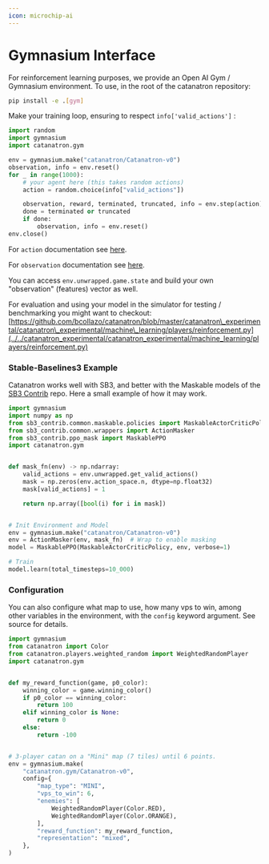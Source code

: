 ```yaml
---
icon: microchip-ai
---
```


# Gymnasium Interface

For reinforcement learning purposes, we provide an Open AI Gym / Gymnasium environment. To use, in the root of the catanatron repository:

```bash
pip install -e .[gym]
```

Make your training loop, ensuring to respect `info['valid_actions']` :

```python
import random
import gymnasium
import catanatron.gym

env = gymnasium.make("catanatron/Catanatron-v0")
observation, info = env.reset()
for _ in range(1000):
    # your agent here (this takes random actions)
    action = random.choice(info["valid_actions"])

    observation, reward, terminated, truncated, info = env.step(action)
    done = terminated or truncated
    if done:
        observation, info = env.reset()
env.close()
```

For `action` documentation see [here](https://catanatron.readthedocs.io/en/latest/catanatron.gym.envs.html#catanatron.gym.envs.catanatron.gym.CatanatronEnv.action_space).

For `observation` documentation see [here](https://catanatron.readthedocs.io/en/latest/catanatron.gym.envs.html#catanatron.gym.envs.catanatron.gym.CatanatronEnv.observation_space).

You can access `env.unwrapped.game.state` and build your own "observation" (features) vector as well.

For evaluation and using your model in the simulator for testing / benchmarking you might want to checkout: [https://github.com/bcollazo/catanatron/blob/master/catanatron\_experimental/catanatron\_experimental/machine\_learning/players/reinforcement.py](../../catanatron_experimental/catanatron_experimental/machine_learning/players/reinforcement.py)

### Stable-Baselines3 Example

Catanatron works well with SB3, and better with the Maskable models of the [SB3 Contrib](https://stable-baselines3.readthedocs.io/en/master/guide/sb3_contrib.html) repo. Here a small example of how it may work.

```python
import gymnasium
import numpy as np
from sb3_contrib.common.maskable.policies import MaskableActorCriticPolicy
from sb3_contrib.common.wrappers import ActionMasker
from sb3_contrib.ppo_mask import MaskablePPO
import catanatron.gym


def mask_fn(env) -> np.ndarray:
    valid_actions = env.unwrapped.get_valid_actions()
    mask = np.zeros(env.action_space.n, dtype=np.float32)
    mask[valid_actions] = 1

    return np.array([bool(i) for i in mask])


# Init Environment and Model
env = gymnasium.make("catanatron/Catanatron-v0")
env = ActionMasker(env, mask_fn)  # Wrap to enable masking
model = MaskablePPO(MaskableActorCriticPolicy, env, verbose=1)

# Train
model.learn(total_timesteps=10_000)
```

### Configuration

You can also configure what map to use, how many vps to win, among other variables in the environment, with the `config` keyword argument. See source for details.

```python
import gymnasium
from catanatron import Color
from catanatron.players.weighted_random import WeightedRandomPlayer
import catanatron.gym


def my_reward_function(game, p0_color):
    winning_color = game.winning_color()
    if p0_color == winning_color:
        return 100
    elif winning_color is None:
        return 0
    else:
        return -100


# 3-player catan on a "Mini" map (7 tiles) until 6 points.
env = gymnasium.make(
    "catanatron.gym/Catanatron-v0",
    config={
        "map_type": "MINI",
        "vps_to_win": 6,
        "enemies": [
            WeightedRandomPlayer(Color.RED),
            WeightedRandomPlayer(Color.ORANGE),
        ],
        "reward_function": my_reward_function,
        "representation": "mixed",
    },
)
```
